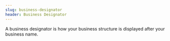 ```yaml
---
slug: business-designator
header: Business Designator
---
```


A business designator is how your business structure is displayed after your business name.
